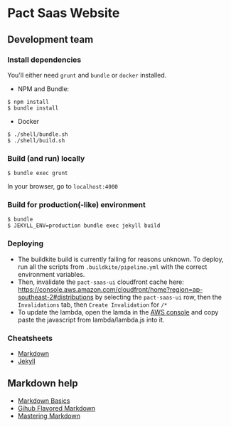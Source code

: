 # Pact Saas Website

## Development team

### Install dependencies

You'll either need `grunt` and `bundle` or `docker` installed.

* NPM and Bundle:

```
$ npm install
$ bundle install
```

* Docker

```
$ ./shell/bundle.sh
$ ./shell/build.sh
```

### Build (and run) locally

```
$ bundle exec grunt
```
In your browser, go to `localhost:4000`

### Build for production(-like) environment

```
$ bundle
$ JEKYLL_ENV=production bundle exec jekyll build
```

### Deploying

* The buildkite build is currently failing for reasons unknown. To deploy, run all the scripts from `.buildkite/pipeline.yml` with the correct environment variables.
* Then, invalidate the `pact-saas-ui` cloudfront cache here: https://console.aws.amazon.com/cloudfront/home?region=ap-southeast-2#distributions by selecting the `pact-saas-ui` row, then the `Invalidations` tab, then `Create Invalidation` for `/*`
* To update the lambda, open the lamda in the [AWS console](https://console.aws.amazon.com/lambda/home?region=us-east-1#/functions/pactSAASLambda?tab=graph) and copy paste the javascript from lambda/lambda.js into it.

### Cheatsheets

- [Markdown](http://kramdown.gettalong.org/quickref.html)
- [Jekyll](https://gist.github.com/smutnyleszek/9803727)

## Markdown help

- [Markdown Basics](https://help.github.com/articles/markdown-basics/)
- [Gihub Flavored Markdown](https://help.github.com/articles/github-flavored-markdown/)
- [Mastering Markdown](https://guides.github.com/features/mastering-markdown/)
